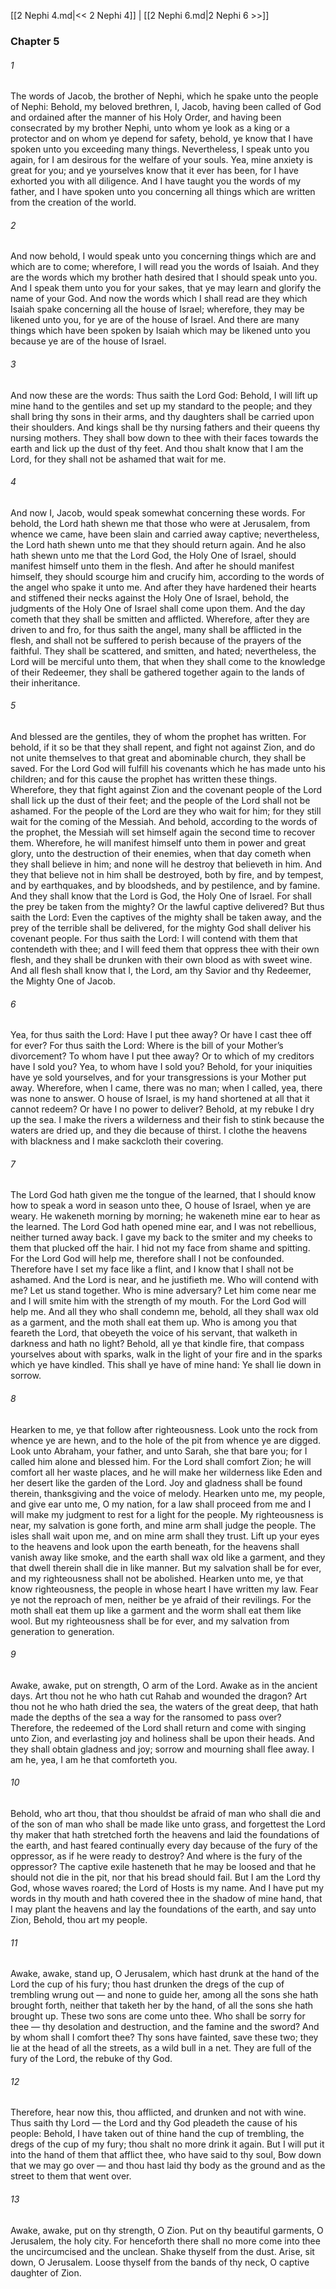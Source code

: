[[2 Nephi 4.md|<< 2 Nephi 4]]  |  [[2 Nephi 6.md|2 Nephi 6 >>]]

### Chapter 5
###### 1
The words of Jacob, the brother of Nephi, which he spake unto the people of Nephi: Behold, my beloved brethren, I, Jacob, having been called of God and ordained after the manner of his Holy Order, and having been consecrated by my brother Nephi, unto whom ye look as a king or a protector and on whom ye depend for safety, behold, ye know that I have spoken unto you exceeding many things. Nevertheless, I speak unto you again, for I am desirous for the welfare of your souls. Yea, mine anxiety is great for you; and ye yourselves know that it ever has been, for I have exhorted you with all diligence. And I have taught you the words of my father, and I have spoken unto you concerning all things which are written from the creation of the world.

###### 2
And now behold, I would speak unto you concerning things which are and which are to come; wherefore, I will read you the words of Isaiah. And they are the words which my brother hath desired that I should speak unto you. And I speak them unto you for your sakes, that ye may learn and glorify the name of your God. And now the words which I shall read are they which Isaiah spake concerning all the house of Israel; wherefore, they may be likened unto you, for ye are of the house of Israel. And there are many things which have been spoken by Isaiah which may be likened unto you because ye are of the house of Israel.

###### 3
And now these are the words: Thus saith the Lord God: Behold, I will lift up mine hand to the gentiles and set up my standard to the people; and they shall bring thy sons in their arms, and thy daughters shall be carried upon their shoulders. And kings shall be thy nursing fathers and their queens thy nursing mothers. They shall bow down to thee with their faces towards the earth and lick up the dust of thy feet. And thou shalt know that I am the Lord, for they shall not be ashamed that wait for me.

###### 4
And now I, Jacob, would speak somewhat concerning these words. For behold, the Lord hath shewn me that those who were at Jerusalem, from whence we came, have been slain and carried away captive; nevertheless, the Lord hath shewn unto me that they should return again. And he also hath shewn unto me that the Lord God, the Holy One of Israel, should manifest himself unto them in the flesh. And after he should manifest himself, they should scourge him and crucify him, according to the words of the angel who spake it unto me. And after they have hardened their hearts and stiffened their necks against the Holy One of Israel, behold, the judgments of the Holy One of Israel shall come upon them. And the day cometh that they shall be smitten and afflicted. Wherefore, after they are driven to and fro, for thus saith the angel, many shall be afflicted in the flesh, and shall not be suffered to perish because of the prayers of the faithful. They shall be scattered, and smitten, and hated; nevertheless, the Lord will be merciful unto them, that when they shall come to the knowledge of their Redeemer, they shall be gathered together again to the lands of their inheritance.

###### 5
And blessed are the gentiles, they of whom the prophet has written. For behold, if it so be that they shall repent, and fight not against Zion, and do not unite themselves to that great and abominable church, they shall be saved. For the Lord God will fulfill his covenants which he has made unto his children; and for this cause the prophet has written these things. Wherefore, they that fight against Zion and the covenant people of the Lord shall lick up the dust of their feet; and the people of the Lord shall not be ashamed. For the people of the Lord are they who wait for him; for they still wait for the coming of the Messiah. And behold, according to the words of the prophet, the Messiah will set himself again the second time to recover them. Wherefore, he will manifest himself unto them in power and great glory, unto the destruction of their enemies, when that day cometh when they shall believe in him; and none will he destroy that believeth in him. And they that believe not in him shall be destroyed, both by fire, and by tempest, and by earthquakes, and by bloodsheds, and by pestilence, and by famine. And they shall know that the Lord is God, the Holy One of Israel. For shall the prey be taken from the mighty? Or the lawful captive delivered? But thus saith the Lord: Even the captives of the mighty shall be taken away, and the prey of the terrible shall be delivered, for the mighty God shall deliver his covenant people. For thus saith the Lord: I will contend with them that contendeth with thee; and I will feed them that oppress thee with their own flesh, and they shall be drunken with their own blood as with sweet wine. And all flesh shall know that I, the Lord, am thy Savior and thy Redeemer, the Mighty One of Jacob.

###### 6
Yea, for thus saith the Lord: Have I put thee away? Or have I cast thee off for ever? For thus saith the Lord: Where is the bill of your Mother’s divorcement? To whom have I put thee away? Or to which of my creditors have I sold you? Yea, to whom have I sold you? Behold, for your iniquities have ye sold yourselves, and for your transgressions is your Mother put away. Wherefore, when I came, there was no man; when I called, yea, there was none to answer. O house of Israel, is my hand shortened at all that it cannot redeem? Or have I no power to deliver? Behold, at my rebuke I dry up the sea. I make the rivers a wilderness and their fish to stink because the waters are dried up, and they die because of thirst. I clothe the heavens with blackness and I make sackcloth their covering.

###### 7
The Lord God hath given me the tongue of the learned, that I should know how to speak a word in season unto thee, O house of Israel, when ye are weary. He wakeneth morning by morning; he wakeneth mine ear to hear as the learned. The Lord God hath opened mine ear, and I was not rebellious, neither turned away back. I gave my back to the smiter and my cheeks to them that plucked off the hair. I hid not my face from shame and spitting. For the Lord God will help me, therefore shall I not be confounded. Therefore have I set my face like a flint, and I know that I shall not be ashamed. And the Lord is near, and he justifieth me. Who will contend with me? Let us stand together. Who is mine adversary? Let him come near me and I will smite him with the strength of my mouth. For the Lord God will help me. And all they who shall condemn me, behold, all they shall wax old as a garment, and the moth shall eat them up. Who is among you that feareth the Lord, that obeyeth the voice of his servant, that walketh in darkness and hath no light? Behold, all ye that kindle fire, that compass yourselves about with sparks, walk in the light of your fire and in the sparks which ye have kindled. This shall ye have of mine hand: Ye shall lie down in sorrow.

###### 8
Hearken to me, ye that follow after righteousness. Look unto the rock from whence ye are hewn, and to the hole of the pit from whence ye are digged. Look unto Abraham, your father, and unto Sarah, she that bare you; for I called him alone and blessed him. For the Lord shall comfort Zion; he will comfort all her waste places, and he will make her wilderness like Eden and her desert like the garden of the Lord. Joy and gladness shall be found therein, thanksgiving and the voice of melody. Hearken unto me, my people, and give ear unto me, O my nation, for a law shall proceed from me and I will make my judgment to rest for a light for the people. My righteousness is near, my salvation is gone forth, and mine arm shall judge the people. The isles shall wait upon me, and on mine arm shall they trust. Lift up your eyes to the heavens and look upon the earth beneath, for the heavens shall vanish away like smoke, and the earth shall wax old like a garment, and they that dwell therein shall die in like manner. But my salvation shall be for ever, and my righteousness shall not be abolished. Hearken unto me, ye that know righteousness, the people in whose heart I have written my law. Fear ye not the reproach of men, neither be ye afraid of their revilings. For the moth shall eat them up like a garment and the worm shall eat them like wool. But my righteousness shall be for ever, and my salvation from generation to generation.

###### 9
Awake, awake, put on strength, O arm of the Lord. Awake as in the ancient days. Art thou not he who hath cut Rahab and wounded the dragon? Art thou not he who hath dried the sea, the waters of the great deep, that hath made the depths of the sea a way for the ransomed to pass over? Therefore, the redeemed of the Lord shall return and come with singing unto Zion, and everlasting joy and holiness shall be upon their heads. And they shall obtain gladness and joy; sorrow and mourning shall flee away. I am he, yea, I am he that comforteth you.

###### 10
Behold, who art thou, that thou shouldst be afraid of man who shall die and of the son of man who shall be made like unto grass, and forgettest the Lord thy maker that hath stretched forth the heavens and laid the foundations of the earth, and hast feared continually every day because of the fury of the oppressor, as if he were ready to destroy? And where is the fury of the oppressor? The captive exile hasteneth that he may be loosed and that he should not die in the pit, nor that his bread should fail. But I am the Lord thy God, whose waves roared; the Lord of Hosts is my name. And I have put my words in thy mouth and hath covered thee in the shadow of mine hand, that I may plant the heavens and lay the foundations of the earth, and say unto Zion, Behold, thou art my people.

###### 11
Awake, awake, stand up, O Jerusalem, which hast drunk at the hand of the Lord the cup of his fury; thou hast drunken the dregs of the cup of trembling wrung out — and none to guide her, among all the sons she hath brought forth, neither that taketh her by the hand, of all the sons she hath brought up. These two sons are come unto thee. Who shall be sorry for thee — thy desolation and destruction, and the famine and the sword? And by whom shall I comfort thee? Thy sons have fainted, save these two; they lie at the head of all the streets, as a wild bull in a net. They are full of the fury of the Lord, the rebuke of thy God.

###### 12
Therefore, hear now this, thou afflicted, and drunken and not with wine. Thus saith thy Lord — the Lord and thy God pleadeth the cause of his people: Behold, I have taken out of thine hand the cup of trembling, the dregs of the cup of my fury; thou shalt no more drink it again. But I will put it into the hand of them that afflict thee, who have said to thy soul, Bow down that we may go over — and thou hast laid thy body as the ground and as the street to them that went over.

###### 13
Awake, awake, put on thy strength, O Zion. Put on thy beautiful garments, O Jerusalem, the holy city. For henceforth there shall no more come into thee the uncircumcised and the unclean. Shake thyself from the dust. Arise, sit down, O Jerusalem. Loose thyself from the bands of thy neck, O captive daughter of Zion.